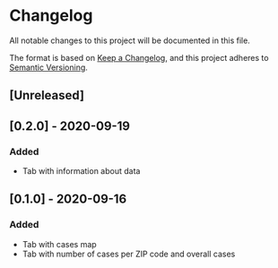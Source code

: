 # Changelog
All notable changes to this project will be documented in this file.

The format is based on [Keep a Changelog](https://keepachangelog.com/en/1.0.0/),
and this project adheres to [Semantic Versioning](https://semver.org/spec/v2.0.0.html).

## [Unreleased]

## [0.2.0] - 2020-09-19
### Added
- Tab with information about data

## [0.1.0] - 2020-09-16
### Added
- Tab with cases map
- Tab with number of cases per ZIP code and overall cases